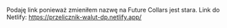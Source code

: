 Podaję link ponieważ zmieniłem nazwę na Future Collars jest stara.
  Link do Netlify: https://przelicznik-walut-dp.netlify.app/ 
